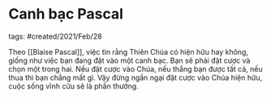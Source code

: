# Canh bạc Pascal

tags: #created/2021/Feb/28

Theo [[Blaise Pascal]], việc tin rằng Thiên Chúa có hiện hữu hay không, giống như việc bạn đang đặt vào một canh bạc. Bạn sẽ phải đặt cược và chọn một trong hai. 
Nếu đặt cược vào Chúa, nếu thắng bạn được tất cả, nếu thua thì bạn chẳng mất gì. Vậy đừng ngần ngại đặt cược vào Chúa hiện hữu, cuộc sống vĩnh cửu sẽ là phần thưởng.